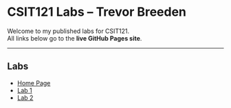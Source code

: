 # CSIT121 Labs – Trevor Breeden

Welcome to my published labs for CSIT121.  
All links below go to the **live GitHub Pages site**.

---

## Labs

- [Home Page](https://trevorbreeden007-netizen.github.io/CSIT121/index.html)
- [Lab 1](https://trevorbreeden007-netizen.github.io/CSIT121/lab01/aboutme.html)
- [Lab 2](https://trevorbreeden007-netizen.github.io/CSIT121/lab02/index.html)
